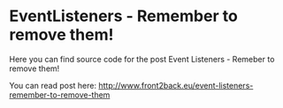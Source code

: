 # EventListeners - Remember to remove them!

Here you can find source code for the post Event Listeners - Remeber to remove them!

You can read post here: http://www.front2back.eu/event-listeners-remember-to-remove-them